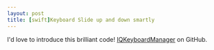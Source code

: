 ```yaml
---
layout: post
title: [swift]Keyboard Slide up and down smartly
---
```

I'd love to introduce this brilliant code!
[IQKeyboardManager](https://github.com/hackiftekhar/IQKeyboardManager) on GitHub.
